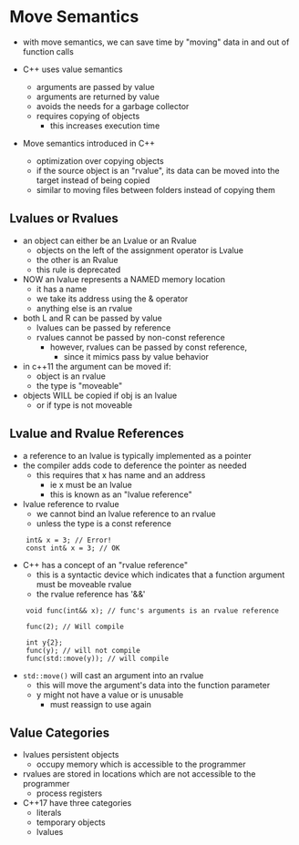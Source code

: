 # Move Semantics

- with move semantics, we can save time by "moving" data in and out of function calls
- C++ uses value semantics
    - arguments are passed by value
    - arguments are returned by value
    - avoids the needs for a garbage collector
    - requires copying of objects
        - this increases execution time

- Move semantics introduced in C++
    - optimization over copying objects
    - if the source object is an "rvalue", its data can be moved into the target instead of being copied
    - similar to moving files between folders instead of copying them

## Lvalues or Rvalues
- an object can either be an Lvalue or an Rvalue
    - objects on the left of the assignment operator is Lvalue
    - the other is an Rvalue
    - this rule is deprecated
- NOW an lvalue represents a NAMED memory location
    - it has a name
    - we take its address using the & operator
    - anything else is an rvalue
- both L and R can be passed by value
    - lvalues can be passed by reference
    - rvalues cannot be passed by non-const reference
        - however, rvalues can be passed by const reference, 
            - since it mimics pass by value behavior
- in c++11 the argument can be moved if:
    - object is an rvalue
    - the type is "moveable"
- objects WILL be copied if obj is an lvalue
    - or if type is not moveable

## Lvalue and Rvalue References
- a reference to an lvalue is typically implemented as a pointer
- the compiler adds code to deference the pointer as needed
    - this requires that x has name and an address
        - ie x must be an lvalue
        - this is known as an "lvalue reference"
- lvalue reference to rvalue
    - we cannot bind an lvalue reference to an rvalue
    - unless the type is a const reference

```
    int& x = 3; // Error!
    const int& x = 3; // OK
```

- C++ has a concept of an "rvalue reference"
    - this is a syntactic device which indicates that a function argument must be moveable rvalue
    - the rvalue reference has '&&'

```
    void func(int&& x); // func's arguments is an rvalue reference

    func(2); // Will compile

    int y{2};
    func(y); // will not compile
    func(std::move(y)); // will compile
```

- `std::move()` will cast an argument into an rvalue
    - this will move the argument's data into the function parameter
    - y might not have a value or is unusable
        - must reassign to use again

## Value Categories
- lvalues persistent objects
    - occupy memory which is accessible to the programmer
- rvalues are stored in locations which are not accessible to the programmer
    - process registers
- C++17 have three categories
    - literals
    - temporary objects
    - lvalues

    